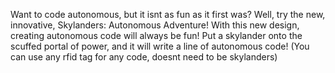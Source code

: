 Want to code autonomous, but it isnt as fun as it first was? Well, try the new, innovative, Skylanders: Autonomous Adventure! With this new design, creating autonomous code will always be fun! Put a skylander onto the scuffed portal of power, and it will write a line of autonomous code! (You can use any rfid tag for any code, doesnt need to be skylanders)